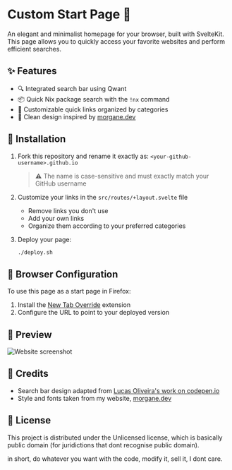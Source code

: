 # Custom Start Page 🚀

An elegant and minimalist homepage for your browser, built with SvelteKit. This page allows you to quickly access your favorite websites and perform efficient searches.

## ✨ Features

- 🔍 Integrated search bar using Qwant
- 📦 Quick Nix package search with the `!nx` command
- 🎯 Customizable quick links organized by categories
- 🎨 Clean design inspired by [morgane.dev](https://morgane.dev)

## 🚀 Installation

1. Fork this repository and rename it exactly as: `<your-github-username>.github.io`
   > ⚠️ The name is case-sensitive and must exactly match your GitHub username

2. Customize your links in the `src/routes/+layout.svelte` file
   - Remove links you don't use
   - Add your own links
   - Organize them according to your preferred categories

3. Deploy your page:
   ```bash
   ./deploy.sh
   ```

## 🔧 Browser Configuration

To use this page as a start page in Firefox:
1. Install the [New Tab Override](https://addons.mozilla.org/de/firefox/addon/new-tab-override/) extension
2. Configure the URL to point to your deployed version

## 📸 Preview

![Website screenshot](https://morgane.dev/uploads/8uspm7r8p3.png)

## 🙏 Credits

- Search bar design adapted from [Lucas Oliveira's work on codepen.io](https://codepen.io/lucasyem/pen/ZEEYKdj)
- Style and fonts taken from my website, [morgane.dev](https://morgane.dev)

## 📝 License

This project is distributed under the Unlicensed license, which is basically public domain (for juridictions that dont recognise public domain).

in short, do whatever you want with the code, modify it, sell it, I dont care.
